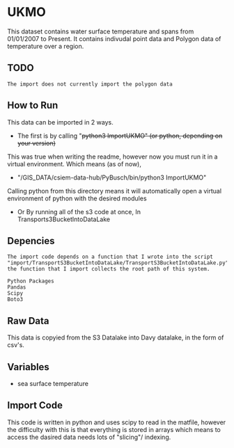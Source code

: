 # UKMO
This dataset contains water surface temperature and spans from 01/01/2007 to Present. It contains indivudal point data and Polygon data of temperature over a region.

## TODO 
    The import does not currently import the polygon data
## How to Run
This data can be imported in 2 ways.

- The first is by calling "<del>python3 ImportUKMO" (or python, depending on your version)</del>

This was true when writing the readme, however now you must run it in a virtual environment. Which means (as of now), 
- "/GIS_DATA/csiem-data-hub/PyBusch/bin/python3 ImportUKMO"

Calling python from this directory means it will automatically open a virtual environment of python with the desired modules
  
- Or By running all of the s3 code at once, In Transports3BucketIntoDataLake
## Depencies
    The import code depends on a function that I wrote into the script "import/TransportS3BucketIntoDataLake/TransportS3BucketIntoDataLake.py", the function that I import collects the root path of this system. 

    Python Packages
    Pandas
    Scipy
    Boto3
## Raw Data
This data is copyied from the S3 Datalake into Davy datalake, in the form of csv's.
## Variables
 - sea surface temperature

## Import Code
This code is written in python and uses scipy to read in the matfile, however the difficulty with this is that everything is stored in arrays which means to access the dasired data needs lots of  "slicing"/ indexing.

